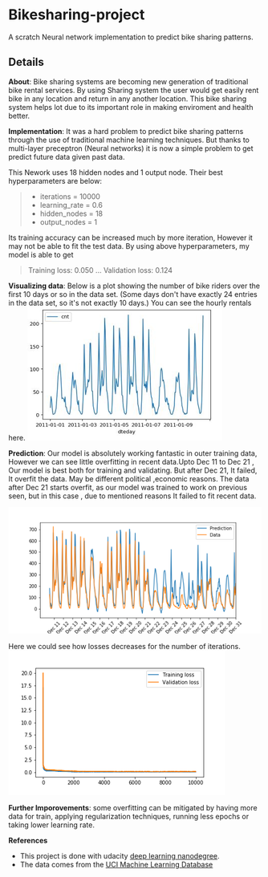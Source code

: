 #  Bikesharing-project

A scratch Neural network implementation to predict bike sharing patterns.

## Details
**About**:    Bike sharing systems are becoming new generation of traditional bike rental services. By using Sharing system the user would get easily rent bike in any location and return in any another location. This bike sharing system helps lot due to its important role in making enviroment and health better. 

**Implementation**:  It was a hard problem to predict bike sharing patterns through the use of traditional machine learning techniques.  But thanks to multi-layer preceptron (Neural networks) it is now a simple problem to get predict future data given past data.  

This Nework uses 18 hidden nodes and 1 output node. Their best hyperparameters are below:
> - iterations = 10000
> - learning_rate = 0.6
> - hidden_nodes = 18
> - output_nodes = 1

Its training accuracy can be increased much by more iteration, However it may not be able to fit the test data.  By using above hyperparameters, my model is able to get

> Training loss: 0.050 ... Validation loss: 0.124

**Visualizing data**: 
Below is a plot showing the number of bike riders over the first 10 days or so in the data set. (Some days don't have exactly 24 entries in the data set, so it's not exactly 10 days.) You can see the hourly rentals here. 
<img src='assets/10_days_data.JPG'>

**Prediction**: 
Our model is absolutely working fantastic in outer training data, However we can see little overfitting in recent data.Upto Dec 11 to Dec 21 , Our model is best both for training and validating. But after Dec 21, It failed, It overfit the data. May be different political ,economic reasons. The data after Dec 21 starts overfit, as our model was trained to work on previous seen, but in this case , due to mentioned reasons It failed to fit recent data. 

<img src='assets/detail_prediction.png'>

Here we could see how losses decreases for the number of iterations.
<img src='assets/losses.png'>

**Further Imporovements**: 
some overfitting can be mitigated by having more data for train, applying regularization techniques, running less epochs or taking lower learning rate.


**References**
- This project is done with udacity [deep learning nanodegree](https://classroom.udacity.com/nanodegrees/nd101 "deep learning nanodegree").
- The data comes from the [UCI Machine Learning Database ](https://archive.ics.uci.edu/ml/datasets/Bike+Sharing+Dataset "UCI Machine Learning Database ")         
